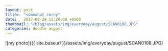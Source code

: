 ```yaml
---
layout: post
title:  "somewhat corny"
date:   2017-08-29 13:20:00 +0100
thumbnail: "/blog/assets/img/everyday/august/SCAN0108.JPG"
categories: doodle august
---
```


![my photo]({{ site.baseurl }}/assets/img/everyday/august/SCAN0108.JPG)